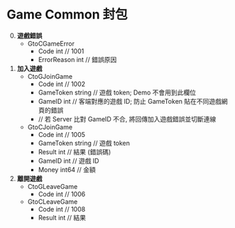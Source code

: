 Game Common 封包
=========================
0. **遊戲錯誤**
	- GtoCGameError
		- Code int // 1001
		- ErrorReason int // 錯誤原因
0. **加入遊戲**
	- CtoGJoinGame
		- Code int // 1002
		- GameToken string // 遊戲 token; Demo 不會用到此欄位
		- GameID    int    // 客端對應的遊戲 ID; 防止 GameToken 貼在不同遊戲網頁的錯誤
		- // 若 Server 比對 GameID 不合, 將回傳加入遊戲錯誤並切斷連線
	- GtoCJoinGame
		- Code int // 1005
		- GameToken string // 遊戲 token
		- Result    int    // 結果 (錯誤碼)
		- GameID    int    // 遊戲 ID
		- Money     int64  // 金額
0. **離開遊戲**
	- CtoGLeaveGame
		- Code int // 1006
	- GtoCLeaveGame
		- Code int // 1008
		- Result int // 結果
